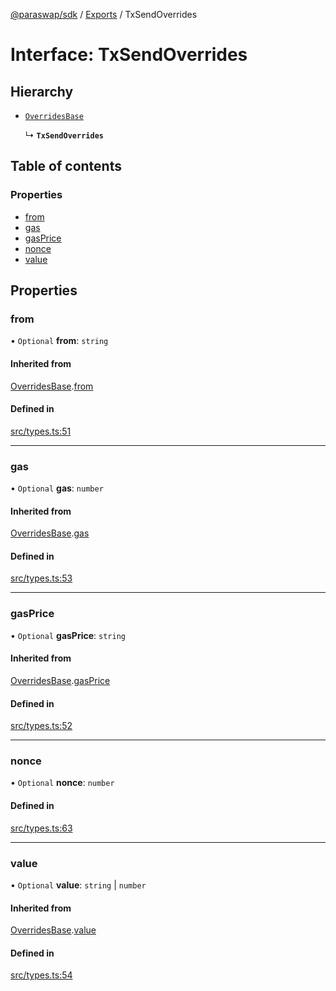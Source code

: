 [@paraswap/sdk](../README.md) / [Exports](../modules.md) / TxSendOverrides

# Interface: TxSendOverrides

## Hierarchy

- [`OverridesBase`](internal_.OverridesBase.md)

  ↳ **`TxSendOverrides`**

## Table of contents

### Properties

- [from](TxSendOverrides.md#from)
- [gas](TxSendOverrides.md#gas)
- [gasPrice](TxSendOverrides.md#gasprice)
- [nonce](TxSendOverrides.md#nonce)
- [value](TxSendOverrides.md#value)

## Properties

### from

• `Optional` **from**: `string`

#### Inherited from

[OverridesBase](internal_.OverridesBase.md).[from](internal_.OverridesBase.md#from)

#### Defined in

[src/types.ts:51](https://github.com/paraswap/paraswap-sdk-limit-orders/blob/chore/remove_deprecated/src/types.ts#L51)

___

### gas

• `Optional` **gas**: `number`

#### Inherited from

[OverridesBase](internal_.OverridesBase.md).[gas](internal_.OverridesBase.md#gas)

#### Defined in

[src/types.ts:53](https://github.com/paraswap/paraswap-sdk-limit-orders/blob/chore/remove_deprecated/src/types.ts#L53)

___

### gasPrice

• `Optional` **gasPrice**: `string`

#### Inherited from

[OverridesBase](internal_.OverridesBase.md).[gasPrice](internal_.OverridesBase.md#gasprice)

#### Defined in

[src/types.ts:52](https://github.com/paraswap/paraswap-sdk-limit-orders/blob/chore/remove_deprecated/src/types.ts#L52)

___

### nonce

• `Optional` **nonce**: `number`

#### Defined in

[src/types.ts:63](https://github.com/paraswap/paraswap-sdk-limit-orders/blob/chore/remove_deprecated/src/types.ts#L63)

___

### value

• `Optional` **value**: `string` \| `number`

#### Inherited from

[OverridesBase](internal_.OverridesBase.md).[value](internal_.OverridesBase.md#value)

#### Defined in

[src/types.ts:54](https://github.com/paraswap/paraswap-sdk-limit-orders/blob/chore/remove_deprecated/src/types.ts#L54)
